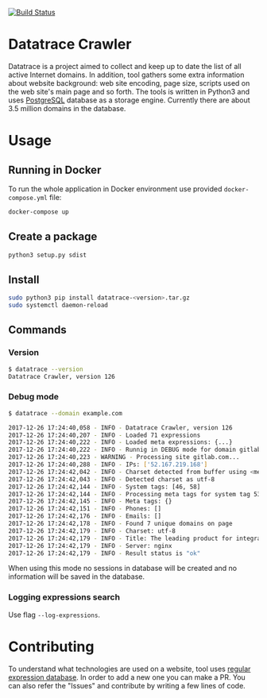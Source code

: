 [![Build Status](https://travis-ci.org/pensnarik/domains-database.svg?branch=master)](https://travis-ci.org/pensnarik/domains-database)

# Datatrace Crawler

Datatrace is a project aimed to collect and keep up to date the list of all active Internet domains.
In addition, tool gathers some extra information about website background: web site encoding, page
size, scripts used on the web site's main page and so forth. The tools is written in Python3 and
uses [PostgreSQL](https://www.postgresql.org/) database as a storage engine. Currently there are
about 3.5 million domains in the database.

# Usage

## Running in Docker

To run the whole application in Docker environment use provided `docker-compose.yml` file:

```bash
docker-compose up
```

## Create a package

```bash
python3 setup.py sdist
```

## Install

```bash
sudo python3 pip install datatrace-<version>.tar.gz
sudo systemctl daemon-reload
```

## Commands

### Version

```bash
$ datatrace --version
Datatrace Crawler, version 126
```

### Debug mode

```bash
$ datatrace --domain example.com

2017-12-26 17:24:40,058 - INFO - Datatrace Crawler, version 126
2017-12-26 17:24:40,207 - INFO - Loaded 71 expressions
2017-12-26 17:24:40,222 - INFO - Loaded meta expressions: {...}
2017-12-26 17:24:40,222 - INFO - Runnig in DEBUG mode for domain gitlab.com
2017-12-26 17:24:40,223 - WARNING - Processing site gitlab.com...
2017-12-26 17:24:40,288 - INFO - IPs: ['52.167.219.168']
2017-12-26 17:24:42,042 - INFO - Charset detected from buffer using <meta> tag
2017-12-26 17:24:42,043 - INFO - Detected charset as utf-8
2017-12-26 17:24:42,144 - INFO - System tags: [46, 58]
2017-12-26 17:24:42,144 - INFO - Processing meta tags for system tag 53
2017-12-26 17:24:42,145 - INFO - Meta tags: {}
2017-12-26 17:24:42,151 - INFO - Phones: []
2017-12-26 17:24:42,176 - INFO - Emails: []
2017-12-26 17:24:42,178 - INFO - Found 7 unique domains on page
2017-12-26 17:24:42,179 - INFO - Charset: utf-8
2017-12-26 17:24:42,179 - INFO - Title: The leading product for integrated software development - GitLab | GitLab
2017-12-26 17:24:42,179 - INFO - Server: nginx
2017-12-26 17:24:42,179 - INFO - Result status is "ok"
```

When using this mode no sessions in database will be created and no information will be saved in the
database.

### Logging expressions search

Use flag `--log-expressions`.

# Contributing

To understand what technologies are used on a website, tool uses [regular expression database](./db/migrations/V004__config.expressions.sql). In order to add a new one you can make a PR. You can also refer the
"Issues" and contribute by writing a few lines of code.
